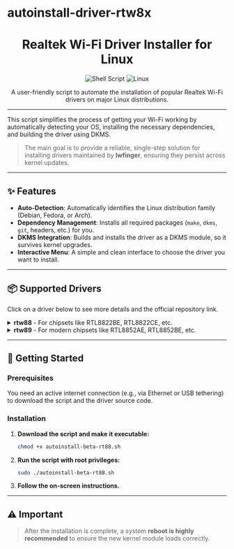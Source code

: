 # autoinstall-driver-rtw8x

<div align="center">

# Realtek Wi-Fi Driver Installer for Linux

![Shell Script](https://img.shields.io/badge/Language-Shell_Script-green?style=for-the-badge&logo=gnu-bash)
![Linux](https://img.shields.io/badge/OS-Linux-orange?style=for-the-badge&logo=linux)

A user-friendly script to automate the installation of popular Realtek Wi-Fi drivers on major Linux distributions.

</div>

---

This script simplifies the process of getting your Wi-Fi working by automatically detecting your OS, installing the necessary dependencies, and building the driver using DKMS.

> The main goal is to provide a reliable, single-step solution for installing drivers maintained by **lwfinger**, ensuring they persist across kernel updates.

---

## ✨ Features

* **Auto-Detection**: Automatically identifies the Linux distribution family (Debian, Fedora, or Arch).
* **Dependency Management**: Installs all required packages (`make`, `dkms`, `git`, headers, etc.) for you.
* **DKMS Integration**: Builds and installs the driver as a DKMS module, so it survives kernel upgrades.
* **Interactive Menu**: A simple and clean interface to choose the driver you want to install.

---

## 📦 Supported Drivers

Click on a driver below to see more details and the official repository link.

<details>
<summary>
  <strong>rtw88</strong> - For chipsets like RTL8822BE, RTL8822CE, etc.
</summary>
<br>
  <ul>
    <li>Common Chipsets: <code>RTL8821CE</code>, <code>RTL8822BE</code>, <code>RTL8822CE</code></li>
    <li><strong>Official Repository</strong>: <a href="https://github.com/lwfinger/rtw88">https://github.com/lwfinger/rtw88</a></li>
  </ul>
</details>

<details>
<summary>
  <strong>rtw89</strong> - For modern chipsets like RTL8852AE, RTL8852BE, etc.
</summary>
<br>
  <ul>
    <li>Common Chipsets: <code>RTL8852AE</code>, <code>RTL8852BE</code>, <code>RTL8852CE</code></li>
    <li><strong>Official Repository</strong>: <a href="https://github.com/lwfinger/rtw89">https://github.com/lwfinger/rtw89</a></li>
  </ul>
</details>

---

## 🚀 Getting Started

### Prerequisites

You need an active internet connection (e.g., via Ethernet or USB tethering) to download the script and the driver source code.

### Installation

1.  **Download the script and make it executable:**
    ```bash
    chmod +x autoinstall-beta-rt88.sh
    ```

2.  **Run the script with root privileges:**
    ```bash
    sudo ./autoinstall-beta-rt88.sh
    ```

3.  **Follow the on-screen instructions.**

---

## ⚠️ Important

> After the installation is complete, a system **reboot is highly recommended** to ensure the new kernel module loads correctly.
